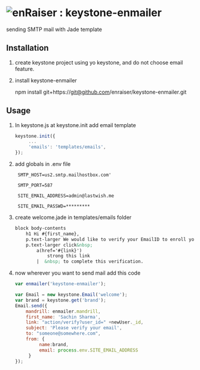 ![enRaiser : ](https://www.enraiser.com/mod/enraiser/graphics/site_logo.png) keystone-enmailer
=====

sending SMTP mail with Jade template 

## Installation

1. create keystone project using yo keystone, and do not choose email feature.
2. install keystone-enmailer

    npm install git+https://git@github.com/enraiser/keystone-enmailer.git

## Usage
   
1. In keystone.js at keystone.init add email template
   ```javascript
   keystone.init({
        ... 
        'emails': 'templates/emails',
   });
   ```

2. add globals in .env file

    ```
     SMTP_HOST=us2.smtp.mailhostbox.com'
     
     SMTP_PORT=587

     SITE_EMAIL_ADDRESS=admin@lastwish.me

     SITE_EMAIL_PASSWD=*********
    ```

3.  create welcome.jade in templates/emails folder

    ```html
    block body-contents
        h1 Hi #{first_name},
        p.text-larger We would like to verify your EmailID to enroll you on #{brand}.
        p.text-larger click&nbsp;
            a(href='#{link}') 
                strong this link
            |  &nbsp; to complete this verification.
    ```

4. now wherever you want to send mail  add this code

   ```javascript
   var enmailer('keystone-enmailer');

   var Email = new keystone.Email('welcome');
   var brand = keystone.get('brand');
   Email.send({
       mandrill: enmailer.mandrill,
       first_name: 'Sachin Sharma',
       link: "action/verify?user_id=" +newUser._id,
       subject: 'Please verify your email',
       to: "someone@somewhere.com",
       from: {
            name:brand,
            email: process.env.SITE_EMAIL_ADDRESS
        }
   });
   ```

